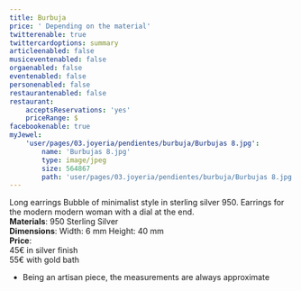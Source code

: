 ```yaml
---
title: Burbuja
price: ' Depending on the material'
twitterenable: true
twittercardoptions: summary
articleenabled: false
musiceventenabled: false
orgaenabled: false
eventenabled: false
personenabled: false
restaurantenabled: false
restaurant:
    acceptsReservations: 'yes'
    priceRange: $
facebookenable: true
myJewel:
    'user/pages/03.joyeria/pendientes/burbuja/Burbujas 8.jpg':
        name: 'Burbujas 8.jpg'
        type: image/jpeg
        size: 564867
        path: 'user/pages/03.joyeria/pendientes/burbuja/Burbujas 8.jpg'
---
```


Long earrings Bubble of minimalist style in sterling silver 950.
Earrings for the modern modern woman with a dial at the end.</br>
**Materials**: 950 Sterling Silver</br>
**Dimensions**: Width: 6 mm Height: 40 mm</br>
**Price**:</br>
45€ in silver finish</br>
55€ with gold bath</br>
* Being an artisan piece, the measurements are always approximate